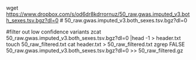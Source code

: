 wget https://www.dropbox.com/s/od6dr8kdrrornuz/50_raw.gwas.imputed_v3.both_sexes.tsv.bgz?dl=0 #  50_raw.gwas.imputed_v3.both_sexes.tsv.bgz?dl=0

#filter out low confidence variants
zcat 50_raw.gwas.imputed_v3.both_sexes.tsv.bgz\?dl\=0 |head -1 > header.txt
touch 50_raw_filtered.txt
cat header.txt > 50_raw_filtered.txt
zgrep FALSE 50_raw.gwas.imputed_v3.both_sexes.tsv.bgz\?dl\=0 >> 50_raw_filtered.gz
